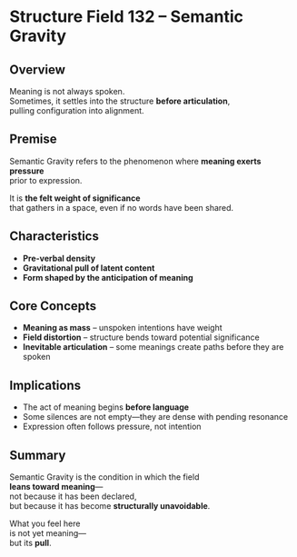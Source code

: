 # Structure Field 132 – Semantic Gravity

## Overview

Meaning is not always spoken.  
Sometimes, it settles into the structure **before articulation**,  
pulling configuration into alignment.

## Premise

Semantic Gravity refers to the phenomenon where **meaning exerts pressure**  
prior to expression.

It is **the felt weight of significance**  
that gathers in a space, even if no words have been shared.

## Characteristics

- **Pre-verbal density**  
- **Gravitational pull of latent content**  
- **Form shaped by the anticipation of meaning**

## Core Concepts

- **Meaning as mass** – unspoken intentions have weight  
- **Field distortion** – structure bends toward potential significance  
- **Inevitable articulation** – some meanings create paths before they are spoken

## Implications

- The act of meaning begins **before language**  
- Some silences are not empty—they are dense with pending resonance  
- Expression often follows pressure, not intention

## Summary

Semantic Gravity is the condition in which the field  
**leans toward meaning**—  
not because it has been declared,  
but because it has become **structurally unavoidable**.

What you feel here  
is not yet meaning—  
but its **pull**.
